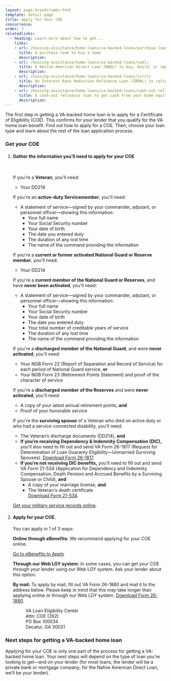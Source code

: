 ```yaml
---
layout: page-breadcrumbs.html
template: detail-page
title: Apply for Your COE
concurrence: 
order: 3
relatedlinks:
  - heading: Learn more about how to get...
    links:
    - url: /housing-assistance/home-loans/va-backed-loans/purchase-loan/
      title: A purchase loan to buy a home
      description:
    - url: /housing-assistance/home-loans/va-backed-loans/nadl/
      title: A Native American Direct Loan (NADL) to buy, build, or improve a home on Federal Trust Land
      description:
    - url: /housing-assistance/home-loans/va-backed-loans/irrrl/
      title: An Interest Rate Reduction Refinance Loan (IRRRL) to refinance an existing VA loan
      description:
    - url: /housing-assistance/home-loans/va-backed-loans/cash-out-refinance/
      title: A cash-out refinance loan to get cash from your home equity or refinance a non-VA loan into a VA-backed loan
      description:
---
```


<div class="va-introtext">

The first step in getting a VA-backed home loan is to apply for a Certificate of Eligibility (COE). This confirms for your lender that you qualify for the VA home loan benefit. Find out how to apply for a COE. Then, choose your loan type and learn about the rest of the loan application process. 

</div>

### Get your COE

<ol class="process">
<li class="step one">

#### Gather the information you’ll need to apply for your COE

<br>

If you're a **Veteran**, you'll need:

- Your DD214

If you're an **active-duty Servicemember**, you'll need:

- A statement of service—signed by your commander, adjutant, or personnel officer—showing this information:
  - Your full name
  - Your Social Security number
  - Your date of birth
  - The date you entered duty
  - The duration of any lost time
  - The name of the command providing the information

If you're a **current or former activated National Guard or Reserve member**, you'll need:

- Your DD214

If you're a **current member of the National Guard or Reserves**, and have **never been activated**, you'll need:

- A statement of service—signed by your commander, adjutant, or personnel officer—showing this information:
  - Your full name
  - Your Social Security number
  - Your date of birth
  - The date you entered duty
  - Your total number of creditable years of service
  - The duration of any lost time
  - The name of the command providing the information

If you're a **discharged member of the National Guard**, and were **never activated**, you'll need:

- Your NGB Form 22 (Report of Separation and Record of Service) for each period of National Guard service, **or**
- Your NGB Form 23 (Retirement Points Statement) and proof of the character of service

If you're a **discharged member of the Reserves** and were **never activated**, you'll need:

- A copy of your latest annual retirement points, **and**
- Proof of your honorable service

If you're the **surviving spouse** of a Veteran who died on active duty or who had a service-connected disability, you'll need:

- The Veteran’s discharge documents (DD214), **and**
- **If you’re receiving Dependency &amp; Indemnity Compensation (DIC),** you’ll also need to fill out and send VA Form 26-1817 (Request for Determination of Loan Guaranty Eligibility—Unmarried Surviving Spouses). [Download Form 26-1817](http://www.vba.va.gov/pubs/forms/VBA-26-1817-ARE.pdf).
- **If you’re not receiving DIC benefits,** you’ll need to fill out and send VA Form 21-534 (Application for Dependency and Indemnity Compensation, Death Pension and Accrued Benefits by a Surviving Spouse or Child), **and**
  - A copy of your marriage license, **and**
  - The Veteran's death certificate<br>[Download Form 21-534](http://www.vba.va.gov/pubs/forms/VBA-21-534-ARE.pdf).

[Get your military service records online](http://www.archives.gov/veterans/military-service-records/).

</li>

<li class="step last two">

#### Apply for your COE.

You can apply in 1 of 3 ways:

**Online through eBenefits:** We recommend applying for your COE online.

<a class="usa-button-primary va-button-primary" href="http://www.ebenefits.va.gov/">Go to eBenefits to Apply</a>

**Through our Web LGY system:** In some cases, you can get your COE through your lender using our Web LGY system. Ask your lender about this option.

**By mail:** To apply by mail, fill out VA Form 26-1880 and mail it to the address below. Please keep in mind that this may take longer than applying online or through our Web LGY system. [Download Form 26-1880](http://www.vba.va.gov/pubs/forms/vba-26-1880-are.pdf).

<dl class="va-address-block">
<dd>VA Loan Eligibility Center</dd>
<dd>Attn: COE (262)</dd>
<dd>PO Box 100034</dd>
<dd>Decatur, GA 30031</dd>
</dl>

</li>
</ol>

### Next steps for getting a VA-backed home loan

Applying for your COE is only one part of the process for getting a VA-backed home loan. Your next steps will depend on the type of loan you’re looking to get—and on your lender (for most loans, the lender will be a private bank or mortgage company; for the Native American Direct Loan, we’ll be your lender).
